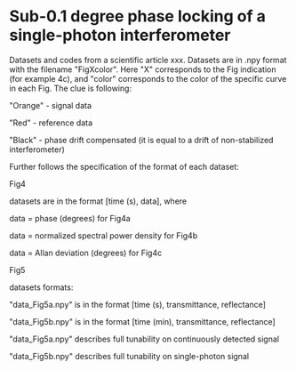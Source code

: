 # Sub-0.1 degree phase locking of a single-photon interferometer
Datasets and codes from a scientific article xxx. Datasets are in .npy format with the filename "FigXcolor". Here "X" corresponds to the Fig indication (for example 4c), and "color" corresponds to the color of the specific curve in each Fig. The clue is following:

"Orange" - signal data

"Red" - reference data

"Black" - phase drift compensated (it is equal to a drift of non-stabilized interferometer)


Further follows the specification of the format of each dataset:


Fig4


datasets are in the format [time (s), data], where


data = phase (degrees) for Fig4a

data = normalized spectral power density for Fig4b

data = Allan deviation (degrees) for Fig4c

Fig5


datasets formats:


"data_Fig5a.npy" is in the format [time (s), transmittance, reflectance]

"data_Fig5b.npy" is in the format [time (min), transmittance, reflectance]


"data_Fig5a.npy" describes full tunability on continuously detected signal

"data_Fig5b.npy" describes full tunability on single-photon signal
